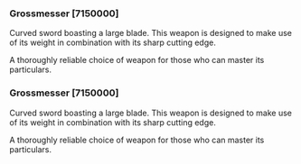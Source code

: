 ### Grossmesser [7150000]

Curved sword boasting a large blade. This weapon is designed to make use of its weight in combination with its sharp cutting edge.

A thoroughly reliable choice of weapon for those who can master its particulars.### Grossmesser [7150000]

Curved sword boasting a large blade. This weapon is designed to make use of its weight in combination with its sharp cutting edge.

A thoroughly reliable choice of weapon for those who can master its particulars.